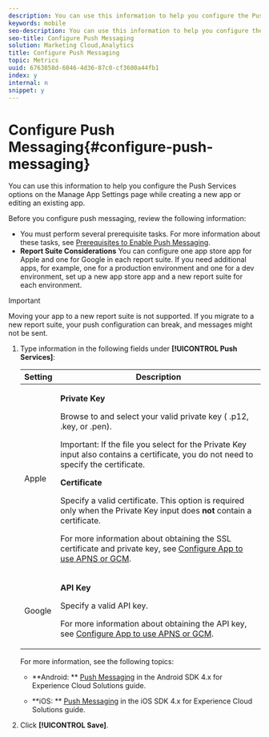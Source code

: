 ```yaml
---
description: You can use this information to help you configure the Push Services options on the Manage App Settings page while creating a new app or editing an existing app.
keywords: mobile
seo-description: You can use this information to help you configure the Push Services options on the Manage App Settings page while creating a new app or editing an existing app.
seo-title: Configure Push Messaging
solution: Marketing Cloud,Analytics
title: Configure Push Messaging
topic: Metrics
uuid: 6763858d-6046-4d36-87c0-cf3600a44fb1
index: y
internal: n
snippet: y
---
```


# Configure Push Messaging{#configure-push-messaging}

You can use this information to help you configure the Push Services options on the Manage App Settings page while creating a new app or editing an existing app.

Before you configure push messaging, review the following information:

* You must perform several prerequisite tasks. For more information about these tasks, see [Prerequisites to Enable Push Messaging](../../../c-manage-app-settings/c-mob-confg-app/configure-push-messaging/prerequisites-push-messaging.md#concept_28A61FEE3C7F48F1866BD1995EC43ACE). 
* **Report Suite Considerations** You can configure one app store app for Apple and one for Google in each report suite. If you need additional apps, for example, one for a production environment and one for a dev environment, set up a new app store app and a new report suite for each environment.

>[!IMPORTANT]
>
>Moving your app to a new report suite is not supported. If you migrate to a new report suite, your push configuration can break, and messages might not be sent.

1. Type information in the following fields under **[!UICONTROL Push Services]**:

    <table id="table_AC63B06E90384C408149E34AE6D2A44F"> 
    <thead> 
    <tr> 
    <th colname="col1" class="entry"> Setting </th> 
    <th colname="col2" class="entry"> Description </th> 
    </tr> 
    </thead>
    <tbody> 
    <tr> 
    <td colname="col1"> <p><span class="uicontrol"> Apple </span> </p> </td> 
    <td colname="col2"> <p><b>Private Key</b> </p> <p>Browse to and select your valid private key (<span class="filepath"> .p12</span>, <span class="filepath"> .key</span>, or <span class="filepath"> .pen</span>). </p> <p> <p>Important: If the file you select for the <span class="uicontrol"> Private Key</span> input also contains a certificate, you do not need to specify the certificate. </p> </p> <p><b>Certificate</b> </p> <p>Specify a valid certificate. This option is required only when the <span class="uicontrol"> Private Key</span> input does <b>not</b> contain a certificate. </p> <p>For more information about obtaining the SSL certificate and private key, see <a href="../../../c-manage-app-settings/c-mob-confg-app/configure-push-messaging/configure-app-apns-gcm.md#concept_AEF9A450381641228954594B864C0B1B" format="dita" scope="local"> Configure App to use APNS or GCM</a>. </p> </td> 
    </tr> 
    <tr> 
    <td colname="col1"> <p><span class="uicontrol"> Google </span> </p> </td> 
    <td colname="col2"> <p><b>API Key</b> </p> <p>Specify a valid API key. </p> <p>For more information about obtaining the API key, see <a href="../../../c-manage-app-settings/c-mob-confg-app/configure-push-messaging/configure-app-apns-gcm.md#concept_AEF9A450381641228954594B864C0B1B" format="dita" scope="local"> Configure App to use APNS or GCM</a>. </p> </td> 
    </tr> 
    </tbody> 
    </table>

   For more information, see the following topics:

    * **Android: ** [Push Messaging](https://marketing.adobe.com/resources/help/en_US/mobile/android/push_messaging.html) in the Android SDK 4.x for Experience Cloud Solutions guide. 
    
    * **iOS: ** [Push Messaging](https://marketing.adobe.com/resources/help/en_US/mobile/ios/push_messaging.html) in the iOS SDK 4.x for Experience Cloud Solutions guide.

1. Click **[!UICONTROL Save]**.

